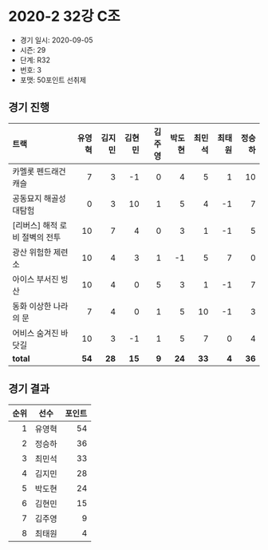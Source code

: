 # 2020-2 32강 C조

- 경기 일시: 2020-09-05
- 시즌: 29
- 단계: R32
- 번호: 3
- 포맷: 50포인트 선취제





## 경기 진행

| 트랙 | 유영혁 | 김지민 | 김현민 | 김주영 | 박도현 | 최민석 | 최태원 | 정승하 |
|:---|---:|---:|---:|---:|---:|---:|---:|---:|
| 카멜롯 펜드래건 캐슬 | 7 | 3 | -1 | 0 | 4 | 5 | 1 | 10 |
| 공동묘지 해골성 대탐험 | 0 | 3 | 10 | 1 | 5 | 4 | -1 | 7 |
| [리버스] 해적 로비 절벽의 전투 | 10 | 7 | 4 | 0 | 3 | 1 | -1 | 5 |
| 광산 위험한 제련소 | 10 | 4 | 3 | 1 | -1 | 5 | 7 | 0 |
| 아이스 부서진 빙산 | 10 | 4 | 0 | 5 | 3 | 1 | -1 | 7 |
| 동화 이상한 나라의 문 | 7 | 4 | 0 | 1 | 5 | 10 | -1 | 3 |
| 어비스 숨겨진 바닷길 | 10 | 3 | -1 | 1 | 5 | 7 | 0 | 4 |
| __total__ | __54__ | __28__ | __15__ | __9__ | __24__ | __33__ | __4__ | __36__ |




## 경기 결과

| 순위 | 선수 | 포인트 |
|---:|:---:|---:|
| 1 | 유영혁 | 54 |
| 2 | 정승하 | 36 |
| 3 | 최민석 | 33 |
| 4 | 김지민 | 28 |
| 5 | 박도현 | 24 |
| 6 | 김현민 | 15 |
| 7 | 김주영 | 9 |
| 8 | 최태원 | 4 |

